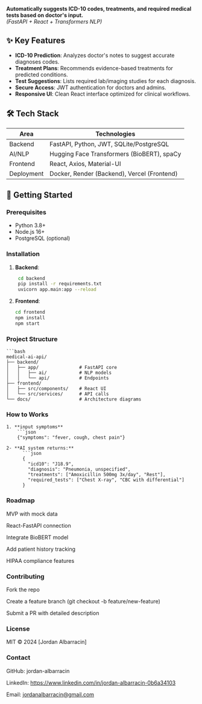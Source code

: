 **Automatically suggests ICD-10 codes, treatments, and required medical tests based on doctor's input.**  
*(FastAPI + React + Transformers NLP)*

## ✨ Key Features
- **ICD-10 Prediction**: Analyzes doctor's notes to suggest accurate diagnoses codes.
- **Treatment Plans**: Recommends evidence-based treatments for predicted conditions.
- **Test Suggestions**: Lists required lab/imaging studies for each diagnosis.
- **Secure Access**: JWT authentication for doctors and admins.
- **Responsive UI**: Clean React interface optimized for clinical workflows.

## 🛠️ Tech Stack
| **Area**       | **Technologies**                                |
|----------------|-----------------------------------------------|
| Backend        | FastAPI, Python, JWT, SQLite/PostgreSQL      |
| AI/NLP         | Hugging Face Transformers (BioBERT), spaCy   |
| Frontend       | React, Axios, Material-UI                    |
| Deployment     | Docker, Render (Backend), Vercel (Frontend) |

## 🚀 Getting Started

### Prerequisites
- Python 3.8+
- Node.js 16+
- PostgreSQL (optional)

### Installation
1. **Backend**:
   ```bash
    cd backend
    pip install -r requirements.txt
    uvicorn app.main:app --reload   
2. **Frontend**:
    ```bash
    cd frontend
    npm install
    npm start

### Project Structure
    ```bash
    medical-ai-api/
    ├── backend/
    │   ├── app/               # FastAPI core
    │   │   ├── ai/            # NLP models
    │   │   └── api/           # Endpoints
    ├── frontend/
    │   ├── src/components/    # React UI
    │   └── src/services/      # API calls
    └── docs/                  # Architecture diagrams

### How to Works

    1. **input symptoms**
        ```json
        {"symptoms": "fever, cough, chest pain"}

    2- **AI system returns:**
          ```json
          {
            "icd10": "J18.9",
            "diagnosis": "Pneumonia, unspecified",
            "treatments": ["Amoxicillin 500mg 3x/day", "Rest"],
            "required_tests": ["Chest X-ray", "CBC with differential"]
          }

### Roadmap
MVP with mock data

React-FastAPI connection

Integrate BioBERT model

Add patient history tracking

HIPAA compliance features

### Contributing
Fork the repo

Create a feature branch (git checkout -b feature/new-feature)

Submit a PR with detailed description

 ### License
MIT © 2024 [Jordan Albarracin]

### Contact
GitHub: jordan-albarracin

LinkedIn: https://www.linkedin.com/in/jordan-albarracin-0b6a34103

Email: jordanalbarracin@gmail.com


